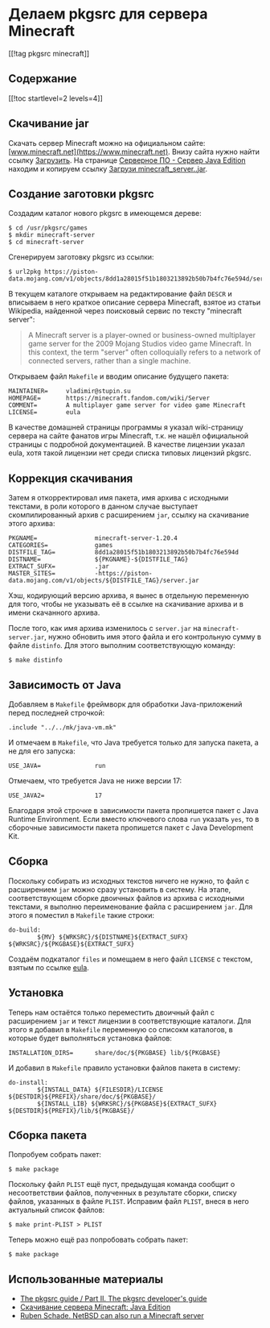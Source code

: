 Делаем pkgsrc для сервера Minecraft
===================================

[[!tag pkgsrc minecraft]]

Содержание
----------

[[!toc startlevel=2 levels=4]]

Скачивание jar
--------------

Скачать сервер Minecraft можно на официальном сайте: [www.minecraft.net](https://www.minecraft.net). Внизу сайта нужно найти ссылку [Загрузить](https://www.minecraft.net/ru-ru/download). На странице [Серверное ПО - Сервер Java Edition](https://www.minecraft.net/download/server) находим и копируем ссылку [Загрузи minecraft_server..jar](https://piston-data.mojang.com/v1/objects/8dd1a28015f51b1803213892b50b7b4fc76e594d/server.jar).

Создание заготовки pkgsrc
-------------------------

Создадим каталог нового pkgsrc в имеющемся дереве:

    $ cd /usr/pkgsrc/games
    $ mkdir minecraft-server
    $ cd minecraft-server

Сгенерируем заготовку pkgsrc из ссылки:

    $ url2pkg https://piston-data.mojang.com/v1/objects/8dd1a28015f51b1803213892b50b7b4fc76e594d/server.jar

В текущем каталоге открываем на редактирование файл `DESCR` и вписываем в него краткое описание сервера Minecraft, взятое из статьи Wikipedia, найденной через поисковый сервис по тексту "minecraft server":

>A Minecraft server is a player-owned or business-owned multiplayer game server for the 2009 Mojang Studios video game Minecraft. In this context, the term "server" often colloquially refers to a network of connected servers, rather than a single machine.

Открываем файл `Makefile` и вводим описание будущего пакета:

    MAINTAINER=     vladimir@stupin.su
    HOMEPAGE=       https://minecraft.fandom.com/wiki/Server
    COMMENT=        A multiplayer game server for video game Minecraft
    LICENSE=        eula

В качестве домашней страницы программы я указал wiki-страницу сервера на сайте фанатов игры Minecraft, т.к. не нашёл официальной страницы с подробной документацией. В качестве лицензии указал eula, хотя такой лицензии нет среди списка типовых лицензий pkgsrc.

Коррекция скачивания
--------------------

Затем я откорректировал имя пакета, имя архива с исходными текстами, в роли которого в данном случае выступает скомпилированный архив с расширением `jar`, ссылку на скачивание этого архива:

    PKGNAME=                minecraft-server-1.20.4
    CATEGORIES=             games
    DISTFILE_TAG=           8dd1a28015f51b1803213892b50b7b4fc76e594d
    DISTNAME=               ${PKGNAME}-${DISTFILE_TAG}
    EXTRACT_SUFX=           .jar
    MASTER_SITES=           -https://piston-data.mojang.com/v1/objects/${DISTFILE_TAG}/server.jar

Хэш, кодирующий версию архива, я вынес в отдельную переменную для того, чтобы не указывать её в ссылке на скачивание архива и в имени скачанного архива.

После того, как имя архива изменилось с `server.jar` на `minecraft-server.jar`, нужно обновить имя этого файла и его контрольную сумму в файле `distinfo`. Для этого выполним соответствующую команду:

    $ make distinfo

Зависимость от Java
-------------------

Добавляем в `Makefile` фреймворк для обработки Java-приложений перед последней строчкой:

    .include "../../mk/java-vm.mk"

И отмечаем в `Makefile`, что Java требуется только для запуска пакета, а не для его запуска:

    USE_JAVA=               run

Отмечаем, что требуется Java не ниже версии 17:

    USE_JAVA2=              17

Благодаря этой строчке в зависимости пакета пропишется пакет с Java Runtime Environment. Если вместо ключевого слова `run` указать `yes`, то в сборочные зависимости пакета пропишется пакет с Java Development Kit.

Сборка
------

Поскольку собирать из исходных текстов ничего не нужно, то файл с расширением `jar` можно сразу установить в систему. На этапе, соответствующем сборке двоичных файлов из архива с исходными текстами, я выполню переименование файла с расширением `jar`. Для этого я поместил в `Makefile` такие строки:

    do-build:
            ${MV} ${WRKSRC}/${DISTNAME}${EXTRACT_SUFX} ${WRKSRC}/${PKGBASE}${EXTRACT_SUFX}

Создаём подкаталог `files` и помещаем в него файл `LICENSE` с текстом, взятым по ссылке [eula](https://www.minecraft.net/en-us/eula).

Установка
---------

Теперь нам остаётся только переместить двоичный файл с расширением `jar` и текст лицензии в соответствующие каталоги. Для этого я добавил в `Makefile` переменную со списокм каталогов, в которые будет выполняться установка файлов:

    INSTALLATION_DIRS=      share/doc/${PKGBASE} lib/${PKGBASE}

И добавил в `Makefile` правило установки файлов пакета в систему:

    do-install:
            ${INSTALL_DATA} ${FILESDIR}/LICENSE ${DESTDIR}${PREFIX}/share/doc/${PKGBASE}/
            ${INSTALL_LIB} ${WRKSRC}/${PKGBASE}${EXTRACT_SUFX} ${DESTDIR}${PREFIX}/lib/${PKGBASE}/

Сборка пакета
-------------

Попробуем собрать пакет:

    $ make package

Поскольку файл `PLIST` ещё пуст, предыдущая команда сообщит о несоответствии файлов, полученных в результате сборки, списку файлов, указанных в файле `PLIST`. Исправим файл `PLIST`, внеся в него актуальный список файлов:

    $ make print-PLIST > PLIST

Теперь можно ещё раз попробовать собрать пакет:

    $ make package

Использованные материалы
------------------------

* [The pkgsrc guide / Part II. The pkgsrc developer's guide](https://www.netbsd.org/docs/pkgsrc/developers-guide.html)
* [Скачивание сервера Minecraft: Java Edition](https://www.minecraft.net/ru-ru/download/server)
* [Ruben Schade. NetBSD can also run a Minecraft server](https://rubenerd.com/netbsd-can-also-run-a-minecraft-server/)
